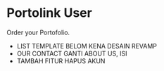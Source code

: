 # Portolink User

Order your Portofolio.

- LIST TEMPLATE BELOM KENA DESAIN REVAMP
- OUR CONTACT GANTI ABOUT US, ISI
- TAMBAH FITUR HAPUS AKUN